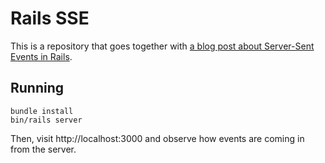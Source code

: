 # Rails SSE

This is a repository that goes together with [a blog post about Server-Sent Events in Rails](https://pragmaticpineapple.com/using-server-sent-events-to-stream-data-in-rails/).

## Running

```
bundle install
bin/rails server
```

Then, visit http://localhost:3000 and observe how events are coming in from the server.
